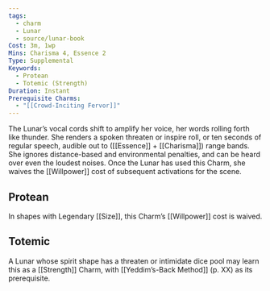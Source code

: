 ```yaml
---
tags:
  - charm
  - Lunar
  - source/lunar-book
Cost: 3m, 1wp
Mins: Charisma 4, Essence 2
Type: Supplemental
Keywords:
  - Protean
  - Totemic (Strength)
Duration: Instant
Prerequisite Charms:
  - "[[Crowd-Inciting Fervor]]"
---
```

The Lunar’s vocal cords shift to amplify her voice, her words rolling forth like thunder. She renders a spoken threaten or inspire roll, or ten seconds of regular speech, audible out to ([[Essence]] + [[Charisma]]) range bands. She ignores distance-based and environmental penalties, and can be heard over even the loudest noises. Once the Lunar has used this Charm, she waives the [[Willpower]] cost of subsequent activations for the scene. 
## Protean 

In shapes with Legendary [[Size]], this Charm’s [[Willpower]] cost is waived. 
## Totemic 

A Lunar whose spirit shape has a threaten or intimidate dice pool may learn this as a [[Strength]] Charm, with [[Yeddim’s-Back Method]] (p. XX) as its prerequisite.